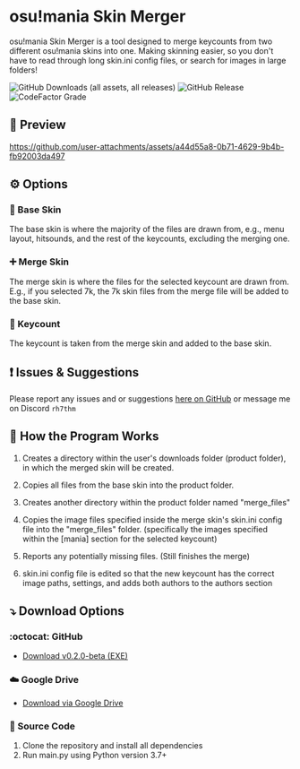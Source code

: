 # osu!mania Skin Merger
osu!mania Skin Merger is a tool designed to merge keycounts from two different osu!mania skins into one. Making skinning easier, so you don't have to read through long skin.ini config files, or search for images in large folders!

![GitHub Downloads (all assets, all releases)](https://img.shields.io/github/downloads/Greenest-Guy/osu-mania-Skin-Merger/total?style=for-the-badge&color=%2389CFF0)
![GitHub Release](https://img.shields.io/github/v/release/Greenest-Guy/osu-mania-Skin-Merger?style=for-the-badge&color=029cff)
![CodeFactor Grade](https://img.shields.io/codefactor/grade/github/Greenest-Guy/osu-mania-Skin-Merger?style=for-the-badge&label=CODEFACTOR%20CODE%20QUALITY)



## :telescope: Preview
https://github.com/user-attachments/assets/a44d55a8-0b71-4629-9b4b-fb92003da497



## :gear: Options
### :bricks: Base Skin
  The base skin is where the majority of the files are drawn from, e.g., menu layout, hitsounds, and the rest of the keycounts, excluding the merging one.

### :heavy_plus_sign: Merge Skin
  The merge skin is where the files for the selected keycount are drawn from. E.g., if you selected 7k, the 7k skin files from the merge file will be added to the base skin.

### :1234: Keycount
  The keycount is taken from the merge skin and added to the base skin.



## :exclamation: Issues & Suggestions
  Please report any issues and or suggestions [here on GitHub](https://github.com/Greenest-Guy/osu-mania-Skin-Merger/issues) or message me on Discord ```rh7thm```



## :toolbox: How the Program Works
1. Creates a directory within the user's downloads folder (product folder), in which the merged skin will be created.

2. Copies all files from the base skin into the product folder.

3. Creates another directory within the product folder named "merge_files"

4. Copies the image files specified inside the merge skin's skin.ini config file into the "merge_files" folder. (specifically the images specified within the [mania] section for the selected keycount)

5. Reports any potentially missing files. (Still finishes the merge)

6. skin.ini config file is edited so that the new keycount has the correct image paths, settings, and adds both authors to the authors section



## :arrow_heading_down: Download Options
### :octocat: GitHub
- [Download v0.2.0-beta (EXE)](https://github.com/Greenest-Guy/osu-mania-Skin-Merger/releases/download/v0.2.0-beta/osu.mania.Skin.Merger.v0.2.0b0.exe)
### :cloud: Google Drive
- [Download via Google Drive](https://drive.google.com/drive/folders/1PNMQrJlja3rPaYmGyrkOC8eXjCaQexuF?usp=sharing)
### :snake: Source Code
1. Clone the repository and install all dependencies
2. Run main.py using Python version 3.7+
